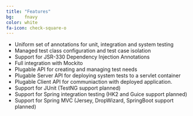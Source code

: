 ```yaml
---
title: "Features"
bg:    fnavy
color: white
fa-icon: check-square-o
---
```


- Uniform set of annotations for unit, integration and system testing
- Managed test class configuration and test case isolation
- Support for JSR-330 Dependency Injection Annotations
- Full integration with Mockito
- Plugable API for creating and managing test needs
- Plugable Server API for deploying system tests to a servlet container
- Plugable Client API for communiaction with deployed application.
- Support for JUnit (TestNG support planned)
- Support for Spring integration testing (HK2 and Guice support planned)
- Support for Spring MVC (Jersey, DropWizard, SpringBoot support planned)
